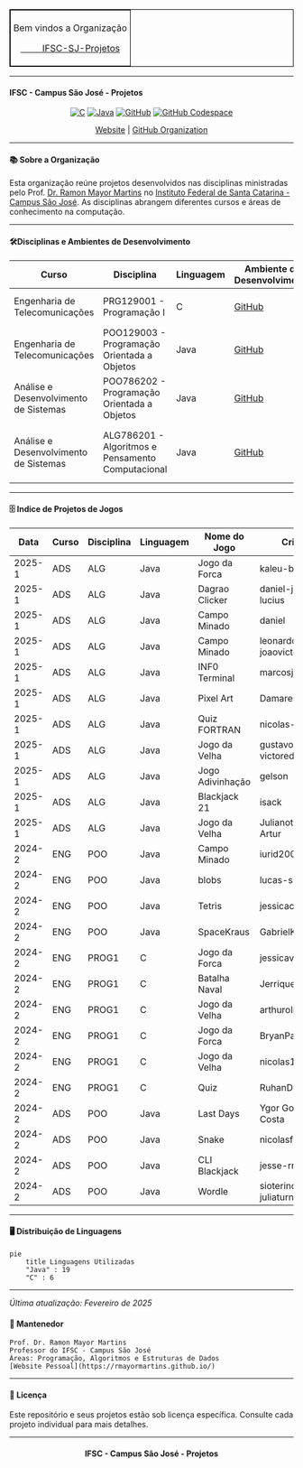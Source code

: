 <table align="center" border="1" cellpadding="5" cellspacing="0" style="border-collapse: collapse; border: 1px solid black;">
  <tr>
    <td style="border: 1px solid black; padding: 5px;">
      <p style="text-align: center;">Bem vindos a Organização</p>
      <p style="text-align: center;"><a href="https://github.com/ifsc-sj-projetos/" target="_blank">&nbsp&nbsp&nbsp&nbsp&nbsp&nbsp&nbsp&nbsp&nbspIFSC-SJ-Projetos</a></p>
    </td>
  </tr>
</table>

---

#### IFSC - Campus São José - Projetos

<div align="center">

[![C](https://img.shields.io/badge/C-00599C?logo=c&logoColor=white)](#)
[![Java](https://img.shields.io/badge/Java-%23ED8B00.svg?logo=openjdk&logoColor=white)](#)
[![GitHub](https://img.shields.io/badge/GitHub-%23121011.svg?logo=github&logoColor=white)](#)
[![GitHub Codespace](https://img.shields.io/badge/GitHub-Codespace-blue)](#)


[Website](https://www.ifsc.edu.br/en/web/campus-sao-jose) | [GitHub Organization](https://github.com/ifsc-sj-projetos)

</div>

---

####  📚 Sobre a Organização

Esta organização reúne projetos desenvolvidos nas disciplinas ministradas pelo Prof. [Dr. Ramon Mayor Martins](rmayormartins.github.io) no [Instituto Federal de Santa Catarina - Campus São José](ifsc.edu.br). As disciplinas abrangem diferentes cursos e áreas de conhecimento na computação.

---

####  🛠️Disciplinas e Ambientes de Desenvolvimento


| Curso                                 | Disciplina                                        | Linguagem | Ambiente de Desenvolvimento                                                | Objetivo                                                     |
| ------------------------------------- | ------------------------------------------------- | --------- | -------------------------------------------------------------------------- | ------------------------------------------------------------ |
| Engenharia de Telecomunicações        | PRG129001 - Programação I                         | C         | [GitHub](https://github.com/rmayormartins/IFSC-Codespace-ENG-C-PRG1)       | Fundamentos de programação estruturada                       |
| Engenharia de Telecomunicações        | POO129003 - Programação Orientada a Objetos       | Java      | [GitHub](https://github.com/rmayormartins/IFSC-Codespace-ENG-ADS-JAVA-POO) | Conceitos de OOP aplicados à Engenharia                      |
| Análise e Desenvolvimento de Sistemas | POO786202 - Programação Orientada a Objetos       | Java      | [GitHub](https://github.com/rmayormartins/IFSC-Codespace-ENG-ADS-JAVA-POO) | Aprofundamento em paradigmas OOP                             |
| Análise e Desenvolvimento de Sistemas | ALG786201 - Algoritmos e Pensamento Computacional | Java      | [GitHub](https://github.com/rmayormartins/IFSC-Codespace-ENG-ADS-JAVA-POO) | Pensamento computacional, fundamentos de lógica e algoritmos |

---

#### 🗄️ Indice de Projetos de Jogos


| Data       | Curso  | Disciplina | Linguagem | Nome do Jogo       | Criador                        | Público  |
|------------|--------|------------|-----------|--------------------|---------------------------------|----------|
| 2025-1     | ADS    | ALG        | Java      | Jogo da Forca      | kaleu-b                        | Público  |
| 2025-1     | ADS    | ALG        | Java      | Dagrao Clicker     | daniel-jose-lucius             | Público  |
| 2025-1     | ADS    | ALG        | Java      | Campo Minado       | daniel                         | Público  |
| 2025-1     | ADS    | ALG        | Java      | Campo Minado       | leonardovictor-joaovictor      | Público  |
| 2025-1     | ADS    | ALG        | Java      | INF0 Terminal      | marcosjr                       | Público  |
| 2025-1     | ADS    | ALG        | Java      | Pixel Art          | Damares-Noemi                  | Público  |
| 2025-1     | ADS    | ALG        | Java      | Quiz FORTRAN       | nicolas-lucas                  | Público  |
| 2025-1     | ADS    | ALG        | Java      | Jogo da Velha      | gustavo-victoreduardo          | Público  |
| 2025-1     | ADS    | ALG        | Java      | Jogo Adivinhação   | gelson                         | Privado  |
| 2025-1     | ADS    | ALG        | Java      | Blackjack 21       | isack                          | Público  |
| 2025-1     | ADS    | ALG        | Java      | Jogo da Velha      | Julianotavares-Artur           | Privado  |
| 2024-2     | ENG    | POO        | Java      | Campo Minado       | iurid2003          | Privado |
| 2024-2     | ENG    | POO        | Java      | blobs              | lucas-ssf          | Público |
| 2024-2     | ENG    | POO        | Java      | Tetris             | jessicac13         | Privado |
| 2024-2     | ENG    | POO        | Java      | SpaceKraus         | GabrielKkraus      | Privado |
| 2024-2     | ENG    | PROG1      | C         | Jogo da Forca      | jessicaveig        | Privado |
| 2024-2     | ENG    | PROG1      | C         | Batalha Naval      | Jerrique           | Público |
| 2024-2     | ENG    | PROG1      | C         | Jogo da Velha      | arthuroliveira     | Público |
| 2024-2     | ENG    | PROG1      | C         | Jogo da Forca      | BryanPacheco97     | Público |
| 2024-2     | ENG    | PROG1      | C         | Jogo da Velha      | nicolas12091209    | Privado |
| 2024-2     | ENG    | PROG1      | C         | Quiz               | RuhanDiego         | Público |
| 2024-2     | ADS    | POO        | Java      | Last Days          | Ygor Gouveia da Costa | Público |
| 2024-2     | ADS    | POO        | Java      | Snake              | nicolasfvp         | Privado |
| 2024-2     | ADS    | POO        | Java      | CLI Blackjack      | jesse-rr           | Privado |
| 2024-2     | ADS    | POO        | Java      | Wordle             | sioterino-sx-nt-juliaturness | Público |

---

#### 🖥️ Distribuição de Linguagens

```mermaid
pie
    title Linguagens Utilizadas
    "Java" : 19
    "C" : 6
```
---

*Última atualização: Fevereiro de 2025*

#### 🧰 Mantenedor
```
Prof. Dr. Ramon Mayor Martins
Professor do IFSC - Campus São José
Áreas: Programação, Algoritmos e Estruturas de Dados
[Website Pessoal](https://rmayormartins.github.io/)
```
---

#### 📝 Licença

Este repositório e seus projetos estão sob licença específica. Consulte cada projeto individual para mais detalhes.

---

<div align="center">
  
#### IFSC - Campus São José - Projetos

</div>
